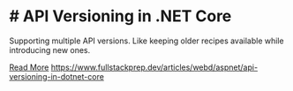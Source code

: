 # # API Versioning in .NET Core

Supporting multiple API versions. Like keeping older recipes available while introducing new ones.

[Read More](https://www.fullstackprep.dev/articles/webd/aspnet/api-versioning-in-dotnet-core) https://www.fullstackprep.dev/articles/webd/aspnet/api-versioning-in-dotnet-core